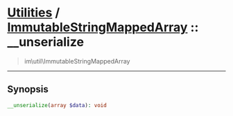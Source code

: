 # [Utilities](util.md) / [ImmutableStringMappedArray](util-ImmutableStringMappedArray.md) :: __unserialize
 > im\util\ImmutableStringMappedArray
____

## Synopsis
```php
__unserialize(array $data): void
```
